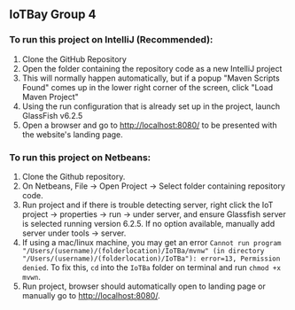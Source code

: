 ## IoTBay Group 4

### To run this project on IntelliJ (Recommended):

1. Clone the GitHub Repository
2. Open the folder containing the repository code as a new IntelliJ project
3. This will normally happen automatically, but if a popup "Maven Scripts Found" comes up in the lower right corner of the screen, click "Load Maven Project"
4. Using the run configuration that is already set up in the project, launch GlassFish v6.2.5
5. Open a browser and go to [http://localhost:8080/](http://localhost:8080/) to be presented with the website's landing page.


### To run this project on Netbeans:
1. Clone the Github repository.
2. On Netbeans, File -> Open Project -> Select folder containing repository code.
3. Run project and if there is trouble detecting server, right click the IoT project -> properties -> run -> under server, and ensure Glassfish server is selected running version 6.2.5. If no option available, manually add server under tools -> server.
4. If using a mac/linux machine, you may get an error `Cannot run program "/Users/(username)/(folderlocation)/IoTBa/mvnw" (in directory "/Users/(username)/(folderlocation)/IoTBa"): error=13, Permission denied`. To fix this, `cd` into the `IoTBa` folder on terminal and run `chmod +x mvwn`.
5. Run project, browser should automatically open to landing page or manually go to [http://localhost:8080/](http://localhost:8080/).
